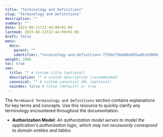 ```yaml
---
title: "Terminology and Definitions"
slug: "Terminology and Definitions"
description: ""
summary: ""
date: 2023-08-21T22:44:09+01:00
lastmod: 2023-08-21T22:44:09+01:00
draft: false
menu:
  docs:
    parent: ""
    identifier: "terminology-and-definitions-7750a77beb8b4965ad0cb30898a100a1"
weight: 1006
toc: true
seo:
  title: "" # custom title (optional)
  description: "" # custom description (recommended)
  canonical: "" # custom canonical URL (optional)
  noindex: false # false (default) or true
---
```

The `PermGuard Terminology and Definitions` section contains explanations for key terms and concepts.
Use this resource to quickly clarify any terminology encountered throughout the documentation.

- **Authorization Model**: *An authorization model serves to model the application's authorization logic, which may not necessarily correspond to domain entities and tables.*
